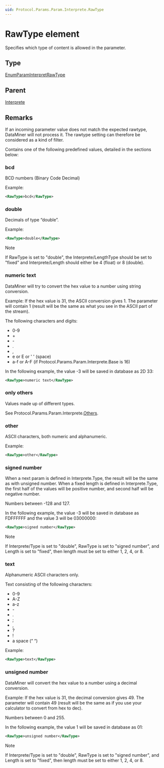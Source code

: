 ```yaml
---
uid: Protocol.Params.Param.Interprete.RawType
---
```


# RawType element

Specifies which type of content is allowed in the parameter.

## Type

[EnumParamInterpretRawType](xref:Protocol-EnumParamInterpretRawType)

## Parent

[Interprete](xref:Protocol.Params.Param.Interprete)

## Remarks

If an incoming parameter value does not match the expected rawtype, DataMiner will not process it. The rawtype setting can therefore be considered as a kind of filter.

Contains one of the following predefined values, detailed in the sections below:

### bcd

BCD numbers (Binary Code Decimal)

Example:

```xml
<RawType>bcd</RawType>
```

### double

Decimals of type “double”.

Example:

```xml
<RawType>double</RawType>
```

> [!NOTE]
> If RawType is set to "double", the Interprete/LengthType should be set to "fixed" and Interprete/Length should either be 4 (float) or 8 (double).

### numeric text

DataMiner will try to convert the hex value to a number using string conversion.

Example: If the hex value is 31, the ASCII conversion gives 1. The parameter will contain 1 (result will be the same as what you see in the ASCII part of the stream).

The following characters and digits:
- 0-9
- \+
- \-
- \.
- \,
- e or E or ' ' (space)
- a-f or A-F (if Protocol.Params.Param.Interprete.Base is 16)

In the following example, the value -3 will be saved in database as 2D 33:

```xml
<RawType>numeric text</RawType>
```

### only others

Values made up of different types.

See Protocol.Params.Param.Interprete.[Others](xref:Protocol.Params.Param.Interprete.Others).

### other

ASCII characters, both numeric and alphanumeric.

Example:

```xml
<RawType>other</RawType>
```

### signed number

When a next param is defined in Interprete.Type, the result will be the same as with unsigned number. When a fixed length is defined in Interprete.Type, the first half of the values will be positive number, and second half will be negative number.

Numbers between -128 and 127.

In the following example, the value -3 will be saved in database as FDFFFFFF and the value 3 will be 03000000:

```xml
<RawType>signed number</RawType>
```

> [!NOTE]
> If Interprete/Type is set to "double", RawType is set to "signed number", and Length is set to "fixed", then length must be set to either 1, 2, 4, or 8.

### text

Alphanumeric ASCII characters only.

Text consisting of the following characters:
- 0-9
- A-Z
- a-z
- \-
- .
- ;
- ,
- ?
- !
- a space (“ “)

Example:


```xml
<RawType>text</RawType>
```

### unsigned number

DataMiner will convert the hex value to a number using a decimal conversion.

Example: If the hex value is 31, the decimal conversion gives 49. The parameter will contain 49 (result will be the same as if you use your calculator to convert from hex to dec).

Numbers between 0 and 255.

In the following example, the value 1 will be saved in database as 01:

```xml
<RawType>unsigned number</RawType>
```

> [!NOTE]
> If Interprete/Type is set to "double", RawType is set to "signed number", and Length is set to "fixed", then length must be set to either 1, 2, 4, or 8.
